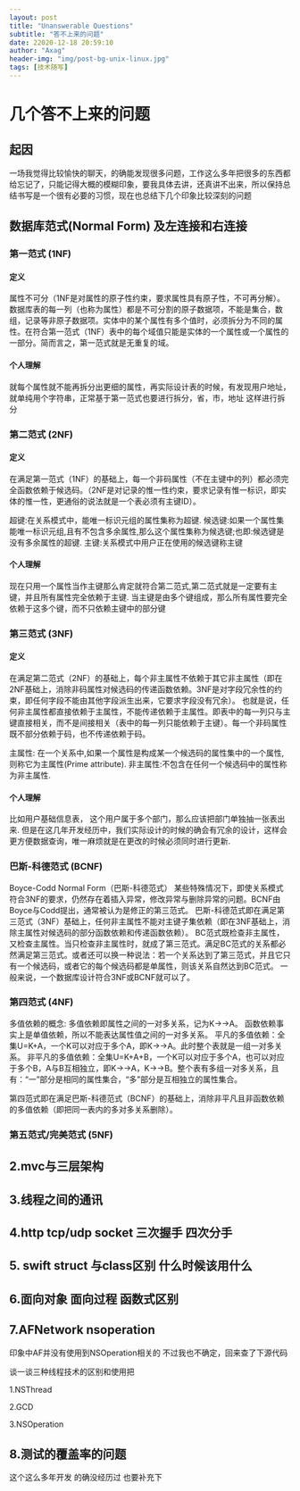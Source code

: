 ```yaml
---
layout: post
title: "Unanswerable Questions"
subtitle: "答不上来的问题"
date: 22020-12-18 20:59:10
author: "Axag"
header-img: "img/post-bg-unix-linux.jpg"
tags: [技术随写]
---
```


# 几个答不上来的问题

## 起因
一场我觉得比较愉快的聊天，的确能发现很多问题，工作这么多年把很多的东西都给忘记了，只能记得大概的模糊印象，要我具体去讲，还真讲不出来，所以保持总结书写是一个很有必要的习惯，现在也总结下几个印象比较深刻的问题

## 数据库范式(Normal Form) 及左连接和右连接

### 第一范式 (1NF)

#### 定义
属性不可分（1NF是对属性的原子性约束，要求属性具有原子性，不可再分解）。数据库表的每一列（也称为属性）都是不可分割的原子数据项，不能是集合，数组，记录等非原子数据项。实体中的某个属性有多个值时，必须拆分为不同的属性。在符合第一范式（1NF）表中的每个域值只能是实体的一个属性或一个属性的一部分。简而言之，第一范式就是无重复的域。

#### 个人理解
就每个属性就不能再拆分出更细的属性，再实际设计表的时候，有发现用户地址，就单纯用个字符串，正常基于第一范式也要进行拆分，省，市，地址 这样进行拆分

### 第二范式 (2NF)

#### 定义
在满足第一范式（1NF）的基础上，每一个非码属性（不在主键中的列）都必须完全函数依赖于候选码。（2NF是对记录的惟一性约束，要求记录有惟一标识，即实体的惟一性，更通俗的说法就是一个表必须有主键ID）。

超键:在关系模式中，能唯一标识元组的属性集称为超键.
候选键:如果一个属性集能唯一标识元组,且有不包含多余属性,那么这个属性集称为候选键;也即:候选键是没有多余属性的超键.
主键:关系模式中用户正在使用的候选键称主键

#### 个人理解
现在只用一个属性当作主键那么肯定就符合第二范式,第二范式就是一定要有主键，并且所有属性完全依赖于主键. 当主键是由多个键组成，那么所有属性要完全依赖于这多个键，而不只依赖主键中的部分键

### 第三范式 (3NF)

#### 定义
在满足第二范式（2NF）的基础上，每个非主属性不依赖于其它非主属性（即在2NF基础上，消除非码属性对候选码的传递函数依赖。3NF是对字段冗余性的约束，即任何字段不能由其他字段派生出来，它要求字段没有冗余）。
也就是说，任何非主属性都直接依赖于主属性，不能传递依赖于主属性。即表中的每一列只与主键直接相关，而不是间接相关（表中的每一列只能依赖于主键）。每一个非码属性既不部分依赖于码，也不传递依赖于码。

主属性: 在一个关系中,如果一个属性是构成某一个候选码的属性集中的一个属性,则称它为主属性(Prime attribute).
非主属性:不包含在任何一个候选码中的属性称为非主属性.

#### 个人理解
比如用户基础信息表， 这个用户属于多个部门，那么应该把部门单独抽一张表出来. 但是在这几年开发经历中，我们实际设计的时候的确会有冗余的设计，这样会更方便数据查询，唯一麻烦就是在更改的时候必须同时进行更新.

### 巴斯-科德范式 (BCNF)

Boyce-Codd Normal Form（巴斯-科德范式）
某些特殊情况下，即使关系模式符合3NF的要求，仍然存在着插入异常，修改异常与删除异常的问题。BCNF由Boyce与Codd提出，通常被认为是修正的第三范式。
巴斯-科德范式即在满足第三范式（3NF）基础上，任何非主属性不能对主键子集依赖（即在3NF基础上，消除主属性对候选码的部分函数依赖和传递函数依赖）。
BC范式既检查非主属性，又检查主属性。当只检查非主属性时，就成了第三范式。满足BC范式的关系都必然满足第三范式。或者还可以换一种说法：若一个关系达到了第三范式，并且它只有一个候选码，或者它的每个候选码都是单属性，则该关系自然达到BC范式。
一般来说，一个数据库设计符合3NF或BCNF就可以了。

### 第四范式 (4NF)

多值依赖的概念:
多值依赖即属性之间的一对多关系，记为K→→A。
函数依赖事实上是单值依赖，所以不能表达属性值之间的一对多关系。
平凡的多值依赖：全集U=K+A，一个K可以对应于多个A，即K→→A。此时整个表就是一组一对多关系。
非平凡的多值依赖：全集U=K+A+B，一个K可以对应于多个A，也可以对应于多个B，A与B互相独立，即K→→A，K→→B。整个表有多组一对多关系，且有：“一”部分是相同的属性集合，“多”部分是互相独立的属性集合。

第四范式即在满足巴斯-科德范式（BCNF）的基础上，消除非平凡且非函数依赖的多值依赖（即把同一表内的多对多关系删除）。

### 第五范式/完美范式 (5NF)

## 2.mvc与三层架构

## 3.线程之间的通讯

## 4.http tcp/udp socket  三次握手 四次分手

## 5. swift struct 与class区别 什么时候该用什么

## 6.面向对象 面向过程 函数式区别


## 7.AFNetwork  nsoperation
印象中AF并没有使用到NSOperation相关的 不过我也不确定，回来查了下源代码

谈一谈三种线程技术的区别和使用把

1.NSThread

2.GCD

3.NSOperation



## 8.测试的覆盖率的问题
这个这么多年开发 的确没经历过 也要补充下

